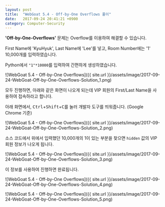 ```yaml
---
layout: post
title:  "WebGoat 5.4 - Off-by-One Overflows 풀이"
date:   2017-09-24 20:41:21 +0900
category: Computer-Security
---
```


**'Off-by-One-Overflows'** 문제는 Overflow를 이용하여 해결할 수 있습니다.

First Name에 'KyuHyuk', Last Name에 'Lee'를 넣고, Room Number에는 '1' 10,000개를 입력하였습니다.

Python에서 `"1"*10000`를 입력하여 간편하게 생성하였습니다.

![WebGoat 5.4 - Off-by-One Overflows]({{ site.url }}/assets/image/2017-09-24-WebGoat-Off-by-One-Overflows-Solution_1.png)

모두 진행하면, 아래와 같은 화면이 나오게 되는데 VIP 회원의 First/Last Name을 사용하여 접속하라고 합니다.

아래 화면에서, <kbd>Ctrl</kbd>+<kbd>Shift</kbd>+<kbd>C</kbd>를 눌러 개발자 도구를 띄워줍니다. (Google Chrome 기준)

![WebGoat 5.4 - Off-by-One Overflows]({{ site.url }}/assets/image/2017-09-24-WebGoat-Off-by-One-Overflows-Solution_2.png)

소스 코드에서 위에서 입력했던 10,000개의 1이 있는 부분을 찾으면 `hidden` 값의 VIP 회원 정보가 나오게 됩니다.

![WebGoat 5.4 - Off-by-One Overflows]({{ site.url }}/assets/image/2017-09-24-WebGoat-Off-by-One-Overflows-Solution_3.png)

이 정보를 사용하여 진행하면 완료됩니다.

![WebGoat 5.4 - Off-by-One Overflows]({{ site.url }}/assets/image/2017-09-24-WebGoat-Off-by-One-Overflows-Solution_4.png)

![WebGoat 5.4 - Off-by-One Overflows]({{ site.url }}/assets/image/2017-09-24-WebGoat-Off-by-One-Overflows-Solution_5.png)
